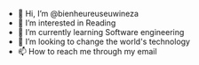 - 👋 Hi, I’m @bienheureuseuwineza
- 👀 I’m interested in Reading
- 🌱 I’m currently learning Software engineering
- 💞️ I’m looking to change the world's technology
- 📫 How to reach me through my email

<!---
bienheureuseuwineza/bienheureuseuwineza is a ✨ special ✨ repository because its `README.md` (this file) appears on your GitHub profile.
You can click the Preview link to take a look at your changes.
--->
